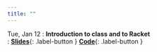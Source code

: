 ```yaml
---
title: ""
---
```


Tue, Jan 12
: **Introduction to class and to Racket**  
: [**Slides**](lectures/pl-lect1-slides.pdf){: .label-button } 
	[**Code**](lectures/pl-lect1-code.rkt){: .label-button }  